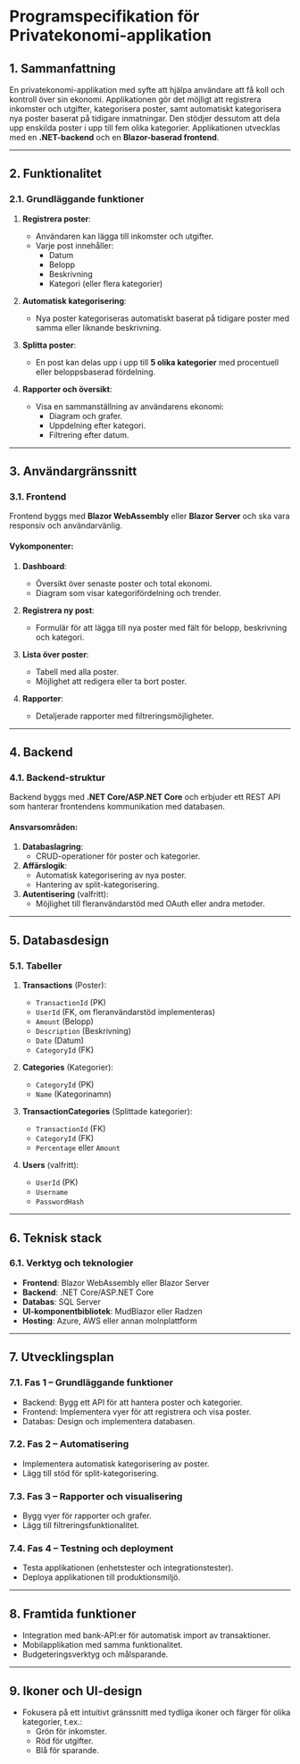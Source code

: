 # Programspecifikation för Privatekonomi-applikation

## 1. Sammanfattning
En privatekonomi-applikation med syfte att hjälpa användare att få koll och kontroll över sin ekonomi. Applikationen gör det möjligt att registrera inkomster och utgifter, kategorisera poster, samt automatiskt kategorisera nya poster baserat på tidigare inmatningar. Den stödjer dessutom att dela upp enskilda poster i upp till fem olika kategorier. Applikationen utvecklas med en **.NET-backend** och en **Blazor-baserad frontend**.

---

## 2. Funktionalitet

### 2.1. Grundläggande funktioner
1. **Registrera poster**:
   - Användaren kan lägga till inkomster och utgifter.
   - Varje post innehåller:
     - Datum
     - Belopp
     - Beskrivning
     - Kategori (eller flera kategorier)

2. **Automatisk kategorisering**:
   - Nya poster kategoriseras automatiskt baserat på tidigare poster med samma eller liknande beskrivning.

3. **Splitta poster**:
   - En post kan delas upp i upp till **5 olika kategorier** med procentuell eller beloppsbaserad fördelning.

4. **Rapporter och översikt**:
   - Visa en sammanställning av användarens ekonomi:
     - Diagram och grafer.
     - Uppdelning efter kategori.
     - Filtrering efter datum.

---

## **3. Användargränssnitt**

### **3.1. Frontend**
Frontend byggs med **Blazor WebAssembly** eller **Blazor Server** och ska vara responsiv och användarvänlig.

#### **Vykomponenter**:
1. **Dashboard**:
   - Översikt över senaste poster och total ekonomi.
   - Diagram som visar kategorifördelning och trender.

2. **Registrera ny post**:
   - Formulär för att lägga till nya poster med fält för belopp, beskrivning och kategori.

3. **Lista över poster**:
   - Tabell med alla poster.
   - Möjlighet att redigera eller ta bort poster.

4. **Rapporter**:
   - Detaljerade rapporter med filtreringsmöjligheter.

---

## **4. Backend**

### **4.1. Backend-struktur**
Backend byggs med **.NET Core/ASP.NET Core** och erbjuder ett REST API som hanterar frontendens kommunikation med databasen.

#### **Ansvarsområden**:
1. **Databaslagring**:
   - CRUD-operationer för poster och kategorier.
2. **Affärslogik**:
   - Automatisk kategorisering av nya poster.
   - Hantering av split-kategorisering.
3. **Autentisering** (valfritt):
   - Möjlighet till fleranvändarstöd med OAuth eller andra metoder.

---

## **5. Databasdesign**

### **5.1. Tabeller**
1. **Transactions** (Poster):
   - `TransactionId` (PK)
   - `UserId` (FK, om fleranvändarstöd implementeras)
   - `Amount` (Belopp)
   - `Description` (Beskrivning)
   - `Date` (Datum)
   - `CategoryId` (FK)

2. **Categories** (Kategorier):
   - `CategoryId` (PK)
   - `Name` (Kategorinamn)

3. **TransactionCategories** (Splittade kategorier):
   - `TransactionId` (FK)
   - `CategoryId` (FK)
   - `Percentage` eller `Amount`

4. **Users** (valfritt):
   - `UserId` (PK)
   - `Username`
   - `PasswordHash`

---

## **6. Teknisk stack**

### **6.1. Verktyg och teknologier**
- **Frontend**: Blazor WebAssembly eller Blazor Server
- **Backend**: .NET Core/ASP.NET Core
- **Databas**: SQL Server
- **UI-komponentbibliotek**: MudBlazor eller Radzen
- **Hosting**: Azure, AWS eller annan molnplattform

---

## **7. Utvecklingsplan**

### **7.1. Fas 1 – Grundläggande funktioner**
- Backend: Bygg ett API för att hantera poster och kategorier.
- Frontend: Implementera vyer för att registrera och visa poster.
- Databas: Design och implementera databasen.

### **7.2. Fas 2 – Automatisering**
- Implementera automatisk kategorisering av poster.
- Lägg till stöd för split-kategorisering.

### **7.3. Fas 3 – Rapporter och visualisering**
- Bygg vyer för rapporter och grafer.
- Lägg till filtreringsfunktionalitet.

### **7.4. Fas 4 – Testning och deployment**
- Testa applikationen (enhetstester och integrationstester).
- Deploya applikationen till produktionsmiljö.

---

## **8. Framtida funktioner**
- Integration med bank-API:er för automatisk import av transaktioner.
- Mobilapplikation med samma funktionalitet.
- Budgeteringsverktyg och målsparande.

---

## **9. Ikoner och UI-design**
- Fokusera på ett intuitivt gränssnitt med tydliga ikoner och färger för olika kategorier, t.ex.:
  - Grön för inkomster.
  - Röd för utgifter.
  - Blå för sparande.
